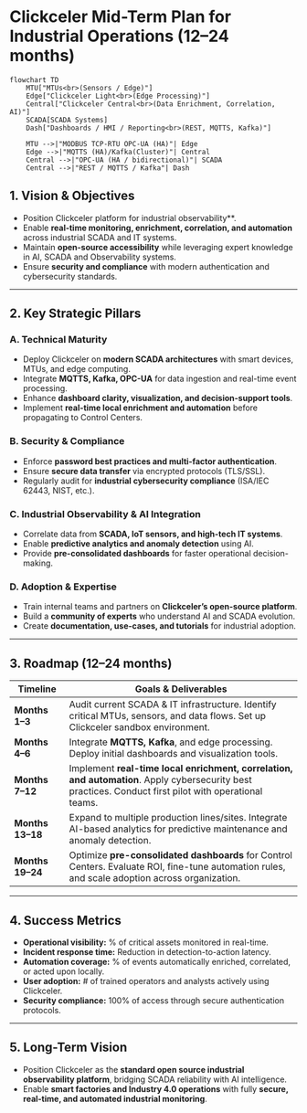 # Clickceler Mid-Term Plan for Industrial Operations (12–24 months)

```mermaid
flowchart TD
    MTU["MTUs<br>(Sensors / Edge)"]
    Edge["Clickceler Light<br>(Edge Processing)"]
    Central["Clickceler Central<br>(Data Enrichment, Correlation, AI)"]
    SCADA[SCADA Systems]
    Dash["Dashboards / HMI / Reporting<br>(REST, MQTTS, Kafka)"]

    MTU -->|"MODBUS TCP-RTU OPC-UA (HA)"| Edge
    Edge -->|"MQTTS (HA)/Kafka(Cluster)"| Central
    Central -->|"OPC-UA (HA / bidirectional)"| SCADA
    Central -->|"REST / MQTTS / Kafka"| Dash
```
## 1. Vision & Objectives
- Position Clickceler platform for industrial observability**.  
- Enable **real-time monitoring, enrichment, correlation, and automation** across industrial SCADA and IT systems.  
- Maintain **open-source accessibility** while leveraging expert knowledge in AI, SCADA and Observability systems.  
- Ensure **security and compliance** with modern authentication and cybersecurity standards.  

---

## 2. Key Strategic Pillars

### A. Technical Maturity
- Deploy Clickceler on **modern SCADA architectures** with smart devices, MTUs, and edge computing.  
- Integrate **MQTTS, Kafka, OPC-UA** for data ingestion and real-time event processing.  
- Enhance **dashboard clarity, visualization, and decision-support tools**.  
- Implement **real-time local enrichment and automation** before propagating to Control Centers.  

### B. Security & Compliance
- Enforce **password best practices and multi-factor authentication**.  
- Ensure **secure data transfer** via encrypted protocols (TLS/SSL).  
- Regularly audit for **industrial cybersecurity compliance** (ISA/IEC 62443, NIST, etc.).  

### C. Industrial Observability & AI Integration
- Correlate data from **SCADA, IoT sensors, and high-tech IT systems**.  
- Enable **predictive analytics and anomaly detection** using AI.  
- Provide **pre-consolidated dashboards** for faster operational decision-making.  

### D. Adoption & Expertise
- Train internal teams and partners on **Clickceler’s open-source platform**.  
- Build a **community of experts** who understand AI and SCADA evolution.  
- Create **documentation, use-cases, and tutorials** for industrial adoption.  

---

## 3. Roadmap (12–24 months)

| Timeline      | Goals & Deliverables |
|---------------|--------------------|
| **Months 1–3**  | Audit current SCADA & IT infrastructure. Identify critical MTUs, sensors, and data flows. Set up Clickceler sandbox environment. |
| **Months 4–6**  | Integrate **MQTTS, Kafka**, and edge processing. Deploy initial dashboards and visualization tools. |
| **Months 7–12** | Implement **real-time local enrichment, correlation, and automation**. Apply cybersecurity best practices. Conduct first pilot with operational teams. |
| **Months 13–18**| Expand to multiple production lines/sites. Integrate AI-based analytics for predictive maintenance and anomaly detection. |
| **Months 19–24**| Optimize **pre-consolidated dashboards** for Control Centers. Evaluate ROI, fine-tune automation rules, and scale adoption across organization. |

---

## 4. Success Metrics
- **Operational visibility:** % of critical assets monitored in real-time.  
- **Incident response time:** Reduction in detection-to-action latency.  
- **Automation coverage:** % of events automatically enriched, correlated, or acted upon locally.  
- **User adoption:** # of trained operators and analysts actively using Clickceler.  
- **Security compliance:** 100% of access through secure authentication protocols.  

---

## 5. Long-Term Vision
- Position Clickceler as the **standard open source industrial observability platform**, bridging SCADA reliability with AI intelligence.  
- Enable **smart factories and Industry 4.0 operations** with fully **secure, real-time, and automated industrial monitoring**.  


 


